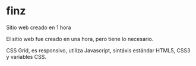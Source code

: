 # finz
Sitio web creado en 1 hora

El sitio web fue creado en una hora, pero tiene lo necesario.

CSS Grid, es responsivo, utiliza Javascript, sintáxis estándar HTML5, CSS3 y variables CSS.

